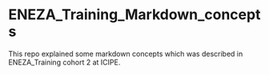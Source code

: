 # ENEZA_Training_Markdown_concepts
This repo explained some markdown concepts which was described in ENEZA_Training cohort 2 at ICIPE.
